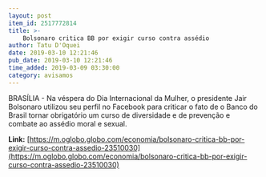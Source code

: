 ```yaml
---
layout: post
item_id: 2517772814
title: >-
    Bolsonaro critica BB por exigir curso contra assédio
author: Tatu D'Oquei
date: 2019-03-10 12:21:46
pub_date: 2019-03-10 12:21:46
time_added: 2019-03-09 03:30:00
category: avisamos
---
```


BRASÍLIA - Na véspera do Dia Internacional da Mulher, o presidente Jair Bolsonaro utilizou seu perfil no Facebook para criticar o fato de o Banco do Brasil tornar obrigatório um curso de diversidade e de prevenção e combate ao assédio moral e sexual.

**Link:** [https://m.oglobo.globo.com/economia/bolsonaro-critica-bb-por-exigir-curso-contra-assedio-23510030](https://m.oglobo.globo.com/economia/bolsonaro-critica-bb-por-exigir-curso-contra-assedio-23510030)

